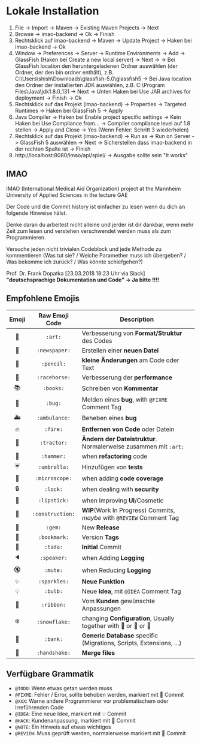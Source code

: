﻿# Lokale Installation
1. File -> Import -> Maven -> Existing Maven Projects -> Next
2. Browse -> imao-backend -> Ok -> Finish
3. Rechtsklick auf imao-backend -> Maven -> Update Project -> Haken bei imao-backend -> Ok
4. Window -> Preferences -> Server -> Runtime Environments -> Add -> GlassFish (Haken bei Create a new local server) -> Next ->
  -> Bei GlassFish location den heruntergeladenen Ordner auswählen (der Ordner, der den bin ordner enthält), z.B. C:\Users\shish\Downloads\glassfish-5.0\glassfish5
  -> Bei Java location den Ordner der installierten JDK auswählen, z.B. C:\Program Files\Java\jdk1.8.0_131
  -> Next -> Unten Haken bei Use JAR archives for deployment -> Finish -> Ok
5. Rechtsklick auf das Projekt (imao-backend) -> Properties -> Targeted Runtimes -> Haken bei GlassFish 5 -> Apply
6. Java Compiler -> Haken bei Enable project specific settings -> Kein Haken bei Use Compliance from... -> Compiler compliance level auf 1.8 stellen -> Apply and Close -> Yes (Wenn Fehler: Schritt 3 wiederholen)
7. Rechtsklick auf das Projekt (imao-backend) -> Run as -> Run on Server -> GlassFish 5 auswählen -> Next -> Sicherstellen dass imao-backend in der rechten Spalte ist -> Finish
8. http://localhost:8080/imao/api/spiel/
  -> Ausgabe sollte sein "It works"


## IMAO

IMAO (International Medical Aid Organization) project at the Mannheim University of Applied Sciences in the lecture GAE

Der Code und die Commit history ist einfacher zu lesen wenn du dich an folgende Hinweise hälst.

Denke daran du arbeitest nicht alleine und jerder ist dir dankbar, wenn mehr Zeit zum lesen und verstehen verschwendet werden muss als zum Programmieren.

Versuche jeden nicht trivialen Codeblock und jede Methode zu kommentieren (Was tut sie? / Welche Paramether muss ich übergeben? / Was bekomme ich zurück? / Was könnte schiefgehen?)

Prof. Dr. Frank Dopatka [23.03.2018 18:23 Uhr via Slack]
**"deutschsprachige Dokumentation und Code" -> Ja bitte !!!!**


## Empfohlene Emojis

| Emoji | Raw Emoji Code | Description |
|:---:|:---:|---|
| 🎨 | `:art:` | Verbesserung von **Format/Struktur** des Codes |
| 📰 | `:newspaper:` | Erstellen einer **neuen Datei** |
| 📝 | `:pencil:` | **kleine Änderungen** am Code oder Text |
| 🐎 | `:racehorse:` | Verbesserung der **performance** |
| 📚 | `:books:` | Schreiben von **Kommentar** |
| 🐛 | `:bug:` | Melden eines **bug**, with `@FIXME` Comment Tag |
| 🚑 | `:ambulance:` | Beheben eines **bug** |
| 🔥 | `:fire:` | **Entfernen von Code** oder Datein |
| 🚜 | `:tractor:` | **Ändern der Dateistruktur**. Normalerweise zusammen mit `:art:` |
| :hammer: | `:hammer:` | when **refactoring** code |
| :umbrella: | `:umbrella:` | Hinzufügen von **tests** |
| :microscope: | `:microscope:` | when adding **code coverage** |
| :lock: | `:lock:` | when dealing with **security** |
| 💄 | `:lipstick:` | when improving **UI**/Cosmetic |
| 🚧 | `:construction:` | **WIP**(Work In Progress) Commits, _maybe_ with `@REVIEW` Comment Tag |
| 💎 | `:gem:` | New **Release** |
| :bookmark: | `:bookmark:` | Version **Tags** |
| 🎉 | `:tada:` | **Initial** Commit |
| :speaker: | `:speaker:` | when Adding **Logging** |
| :mute: | `:mute:` | when Reducing **Logging** |
| ✨ | `:sparkles:` | **Neue Funktion** |
| :bulb: | `:bulb:` | Neue **Idea**, mit `@IDEA` Comment Tag |
| :ribbon: | `:ribbon:`| Vom **Kunden** gewünschte Anpassungen |
| :snowflake: | `:snowflake:` | changing **Configuration**, Usually together with :penguin: or :ribbon: or :rocket: |
| :bank: | `:bank:` | **Generic Database** specific (Migrations, Scripts, Extensions, ...) |
| :handshake: | `:handshake:` | **Merge files** |



## Verfügbare Grammatik

- `@TODO`: Wenn etwas getan werden muss
- `@FIXME`: Fehler / Error, sollte behoben werden, markiert mit 🐛 Commit
- `@XXX`: Warne andere Programmierer vor problematischem oder irreführenden Code
- `@IDEA`: Eine neue Idee, markiert mit 💡 Commit
- `@HACK`: Kundenanpassung, markiert mit 🎀 Commit
- `@NOTE`: Ein Hinweis auf etwas wichtiges
- `@REVIEW`: Muss geprüft werden, normalerweise markiert mit 🚧 Commit
